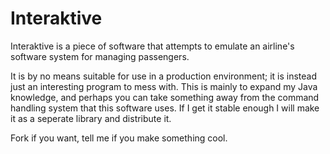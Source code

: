 # Interaktive

Interaktive is a piece of software that attempts to emulate an airline's software system for managing passengers.

It is by no means suitable for use in a production environment; it is instead just an interesting program to mess with.
This is mainly to expand my Java knowledge, and perhaps you can take something away from the command handling system that
this software uses.  If I get it stable enough I will make it as a seperate library and distribute it.

Fork if you want, tell me if you make something cool.
